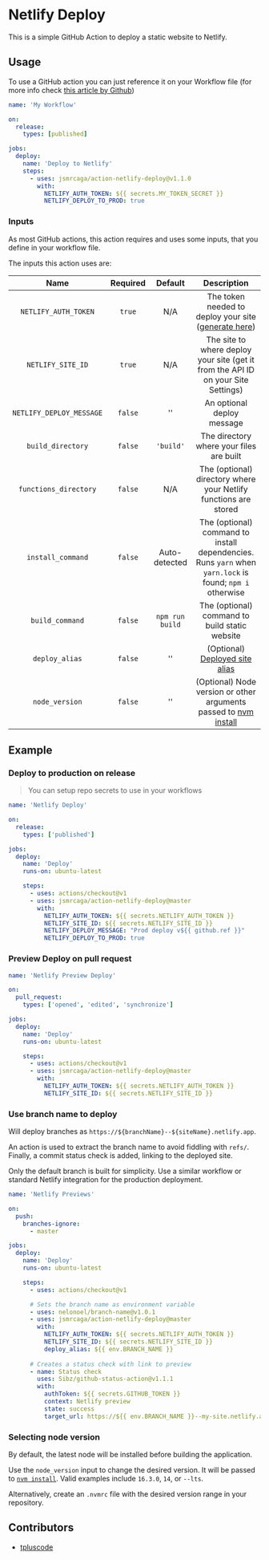 # Netlify Deploy

This is a simple GitHub Action to deploy a static website to Netlify.

## Usage

To use a GitHub action you can just reference it on your Workflow file
(for more info check [this article by Github](https://help.github.com/en/actions/automating-your-workflow-with-github-actions/configuring-a-workflow))

```yml
name: 'My Workflow'

on:
  release:
    types: [published]

jobs:
  deploy:
    name: 'Deploy to Netlify'
    steps:
      - uses: jsmrcaga/action-netlify-deploy@v1.1.0
        with:
          NETLIFY_AUTH_TOKEN: ${{ secrets.MY_TOKEN_SECRET }}
          NETLIFY_DEPLOY_TO_PROD: true
```

### Inputs

As most GitHub actions, this action requires and uses some inputs, that you define in
your workflow file.

The inputs this action uses are:

| Name | Required | Default | Description |
|:----:|:--------:|:-------:|:-----------:|
| `NETLIFY_AUTH_TOKEN` | `true` | N/A | The token needed to deploy your site ([generate here](https://app.netlify.com/user/applications#personal-access-tokens))|
| `NETLIFY_SITE_ID` | `true` | N/A | The site to where deploy your site (get it from the API ID on your Site Settings) |
| `NETLIFY_DEPLOY_MESSAGE` | `false` | '' | An optional deploy message |
| `build_directory` | `false` | `'build'` | The directory where your files are built |
| `functions_directory` | `false` | N/A | The (optional) directory where your Netlify functions are stored |
| `install_command` | `false` | Auto-detected | The (optional) command to install dependencies. Runs `yarn` when `yarn.lock` is found; `npm i` otherwise |
| `build_command` | `false` | `npm run build` | The (optional) command to build static website |
| `deploy_alias` | `false` | '' | (Optional) [Deployed site alias](https://cli.netlify.com/commands/deploy) |
| `node_version` | `false` | '' | (Optional) Node version or other arguments passed to [nvm install](https://github.com/nvm-sh/nvm#usage) |

## Example

### Deploy to production on release

> You can setup repo secrets to use in your workflows

```yml
name: 'Netlify Deploy'

on:
  release:
    types: ['published']

jobs:
  deploy:
    name: 'Deploy'
    runs-on: ubuntu-latest

    steps:
      - uses: actions/checkout@v1
      - uses: jsmrcaga/action-netlify-deploy@master
        with:
          NETLIFY_AUTH_TOKEN: ${{ secrets.NETLIFY_AUTH_TOKEN }}
          NETLIFY_SITE_ID: ${{ secrets.NETLIFY_SITE_ID }}
          NETLIFY_DEPLOY_MESSAGE: "Prod deploy v${{ github.ref }}"
          NETLIFY_DEPLOY_TO_PROD: true
```

### Preview Deploy on pull request

```yml
name: 'Netlify Preview Deploy'

on:
  pull_request:
    types: ['opened', 'edited', 'synchronize']

jobs:
  deploy:
    name: 'Deploy'
    runs-on: ubuntu-latest

    steps:
      - uses: actions/checkout@v1
      - uses: jsmrcaga/action-netlify-deploy@master
        with:
          NETLIFY_AUTH_TOKEN: ${{ secrets.NETLIFY_AUTH_TOKEN }}
          NETLIFY_SITE_ID: ${{ secrets.NETLIFY_SITE_ID }}

```

### Use branch name to deploy

Will deploy branches as `https://${branchName}--${siteName}.netlify.app`.

An action is used to extract the branch name to avoid fiddling with `refs/`. Finally, a commit status check is added, linking to the deployed site.

Only the default branch is built for simplicity. Use a similar workflow or standard Netlify integration for the production deployment.

```yml
name: 'Netlify Previews'

on:
  push:
    branches-ignore: 
      - master

jobs:
  deploy:
    name: 'Deploy'
    runs-on: ubuntu-latest

    steps:
      - uses: actions/checkout@v1

      # Sets the branch name as environment variable
      - uses: nelonoel/branch-name@v1.0.1
      - uses: jsmrcaga/action-netlify-deploy@master
        with:
          NETLIFY_AUTH_TOKEN: ${{ secrets.NETLIFY_AUTH_TOKEN }}
          NETLIFY_SITE_ID: ${{ secrets.NETLIFY_SITE_ID }}
          deploy_alias: ${{ env.BRANCH_NAME }}
      
      # Creates a status check with link to preview
      - name: Status check
        uses: Sibz/github-status-action@v1.1.1
        with:
          authToken: ${{ secrets.GITHUB_TOKEN }}
          context: Netlify preview
          state: success
          target_url: https://${{ env.BRANCH_NAME }}--my-site.netlify.app
```

### Selecting node version

By default, the latest node will be installed before building the application.

Use the `node_version` input to change the desired version. It will be passed to [`nvm install`](https://github.com/nvm-sh/nvm#usage). Valid examples include `16.3.0`, `14`, or `--lts`.

Alternatively, create an `.nvmrc` file with the desired version range in your repository.

## Contributors

- [tpluscode](https://github.com/tpluscode)
